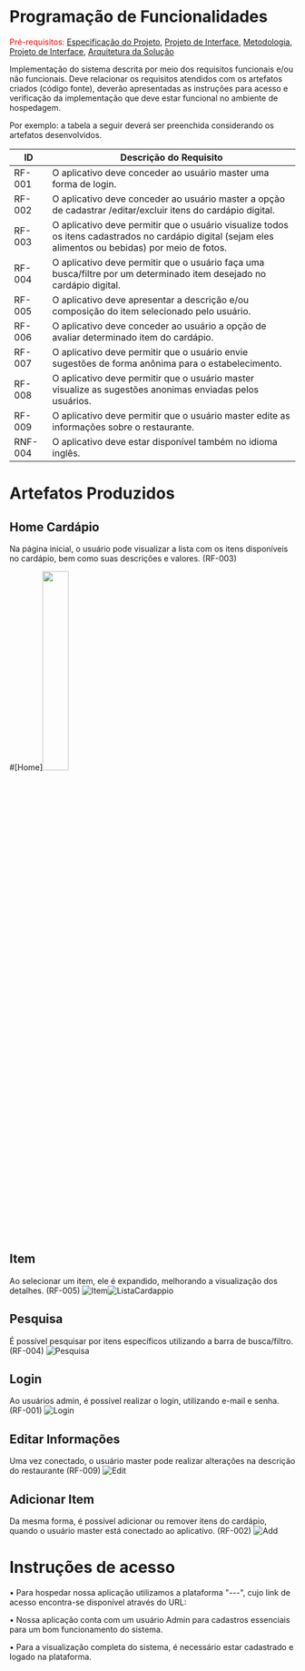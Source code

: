 # Programação de Funcionalidades

<span style="color:red">Pré-requisitos: <a href="2-Especificação do Projeto.md"> Especificação do Projeto</a></span>, <a href="3-Projeto de Interface.md"> Projeto de Interface</a>, <a href="4-Metodologia.md"> Metodologia</a>, <a href="3-Projeto de Interface.md"> Projeto de Interface</a>, <a href="5-Arquitetura da Solução.md"> Arquitetura da Solução</a>

Implementação do sistema descrita por meio dos requisitos funcionais e/ou não funcionais. Deve relacionar os requisitos atendidos com os artefatos criados (código fonte), deverão apresentadas as instruções para acesso e verificação da implementação que deve estar funcional no ambiente de hospedagem.

Por exemplo: a tabela a seguir deverá ser preenchida considerando os artefatos desenvolvidos.

|ID    | Descrição do Requisito  |
|------|-----------------------------------------|
|RF-001| O aplicativo deve conceder ao usuário master uma forma de login.   |
|RF-002| O aplicativo deve conceder ao usuário master a opção de cadastrar /editar/excluir itens do cardápio digital.  |
|RF-003| O aplicativo deve permitir que o usuário visualize todos os itens cadastrados no cardápio digital (sejam eles alimentos ou bebidas) por meio de fotos. |
|RF-004| O aplicativo deve permitir que o usuário faça uma busca/filtre por um determinado item desejado no cardápio digital. |
|RF-005| O aplicativo deve apresentar a descrição e/ou composição do item selecionado pelo usuário. |
|RF-006| O aplicativo deve conceder ao usuário a opção de avaliar determinado item do cardápio.|
|RF-007| O aplicativo deve permitir que o usuário envie sugestões de forma anônima para o estabelecimento. | 
|RF-008| O aplicativo deve permitir que o usuário master visualize as sugestões anonimas enviadas pelos usuários.   |
|RF-009| O aplicativo deve permitir que o usuário master edite as informações sobre o restaurante.   |
|RNF-004| O aplicativo deve estar disponível também no idioma inglês.  |

# Artefatos Produzidos

## Home Cardápio
Na página inicial, o usuário pode visualizar a lista com os itens disponíveis no cardápio, bem como suas descrições e valores. (RF-003)

#[Home]<img src="https://user-images.githubusercontent.com/103212087/236043231-1a0b554e-d6de-4fdd-bd42-91971c24980a.png" width=30% height=30%>

## Item
Ao selecionar um item, ele é expandido, melhorando a visualização dos detalhes. (RF-005)
![Item](img/Item.gif)![ListaCardappio](https://user-images.githubusercontent.com/103212087/236043341-bf8a6d8f-43ba-4084-8a3f-dd1e16d4613d.png )


## Pesquisa
É possível pesquisar por itens específicos utilizando a barra de busca/filtro. (RF-004)
![Pesquisa](img/PesquisaCardappio.png)

## Login
Ao usuários admin, é possível realizar o login, utilizando e-mail e senha. (RF-001)
![Login](img/Login.gif)

## Editar Informações
Uma vez conectado, o usuário master pode realizar alterações na descrição do restaurante (RF-009)
![Edit](img/EditarInfo.gif)

## Adicionar Item
Da mesma forma, é possível adicionar ou remover itens do cardápio, quando o usuário master está conectado ao aplicativo. (RF-002)
![Add](img/AddItem.gif)


# Instruções de acesso

• Para hospedar nossa aplicação utilizamos a plataforma "---", cujo link de acesso encontra-se disponível através do URL: 

• Nossa aplicação conta com um usuário Admin para cadastros essenciais para um bom funcionamento do sistema.

• Para a visualização completa do sistema, é necessário estar cadastrado e logado na plataforma.  

